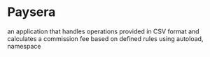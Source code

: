 # Paysera
an application that handles operations provided in CSV format and calculates a commission fee based on defined rules using autoload, namespace
